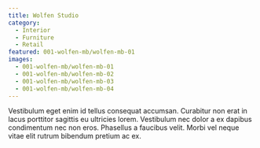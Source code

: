 ```yaml
---
title: Wolfen Studio
category:
  - Interior
  - Furniture
  - Retail
featured: 001-wolfen-mb/wolfen-mb-01
images:
  - 001-wolfen-mb/wolfen-mb-01
  - 001-wolfen-mb/wolfen-mb-02
  - 001-wolfen-mb/wolfen-mb-03
  - 001-wolfen-mb/wolfen-mb-04
---
```


Vestibulum eget enim id tellus consequat accumsan. Curabitur non erat in lacus porttitor sagittis eu ultricies lorem. Vestibulum nec dolor a ex dapibus condimentum nec non eros. Phasellus a faucibus velit. Morbi vel neque vitae elit rutrum bibendum pretium ac ex.
